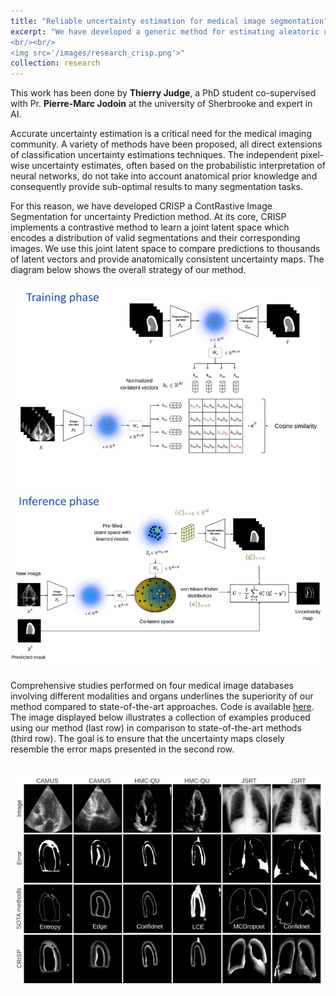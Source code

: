 ```yaml
---
title: "Reliable uncertainty estimation for medical image segmentation"
excerpt: "We have developed a generic method for estimating aleatoric uncertainty based on contrastive modeling.
<br/><br/>
<img src='/images/research_crisp.png'>"
collection: research
---
```


This work has been done by <strong>Thierry Judge</strong>, a PhD student co-supervised with Pr. <strong>Pierre-Marc Jodoin</strong> at the university of Sherbrooke and expert in AI.

Accurate uncertainty estimation is a critical need for the medical imaging community. A variety of methods have been proposed, all direct extensions of classification uncertainty estimations techniques. The independent pixel-wise uncertainty estimates, often based on the probabilistic interpretation of neural networks, do not take into account anatomical prior knowledge and consequently provide sub-optimal results to many segmentation tasks. 

For this reason, we have developed CRISP a ContRastive Image Segmentation for uncertainty Prediction method. At its core, CRISP implements a contrastive method to learn a joint latent space which encodes a distribution of valid segmentations and their corresponding images. We use this joint latent space to compare predictions to thousands of latent vectors and provide anatomically consistent uncertainty maps. The diagram below shows the overall strategy of our method. 

<p style="text-align: center;">
  <img src="/images/research_crisp_full.png">
</p>

Comprehensive studies performed on four medical image databases involving different modalities and organs underlines the superiority of our method compared to state-of-the-art approaches. Code is available [here](https://github.com/ThierryJudge/CRISP-uncertainty). The image displayed below illustrates a collection of examples produced using our method (last row) in comparison to state-of-the-art methods (third row). The goal is to ensure that the uncertainty maps closely resemble the error maps presented in the second row.

<br>
<img src="/images/research_crisp_results.png">


